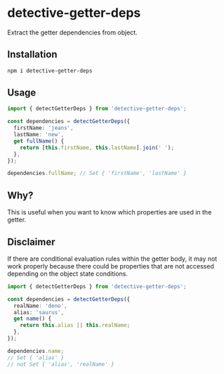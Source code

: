 # detective-getter-deps

Extract the getter dependencies from object.

## Installation

```bash
npm i detective-getter-deps
```

## Usage

```ts
import { detectGetterDeps } from 'detective-getter-deps';

const dependencies = detectGetterDeps({
  firstName: 'jeans',
  lastName: 'new',
  get fullName() {
    return [this.firstName, this.lastName].join(' ');
  },
});

dependencies.fullName; // Set { 'firstName', 'lastName' }
```

## Why?

This is useful when you want to know which properties are used in the getter.

## Disclaimer

If there are conditional evaluation rules within the getter body, it may not work properly because there could be properties that are not accessed depending on the object state conditions.

```ts
import { detectGetterDeps } from 'detective-getter-deps';

const dependencies = detectGetterDeps({
  realName: 'deno',
  alias: 'saurus',
  get name() {
    return this.alias || this.realName;
  },
});

dependencies.name;
// Set { 'alias' }
// not Set { 'alias', 'realName' }
```
